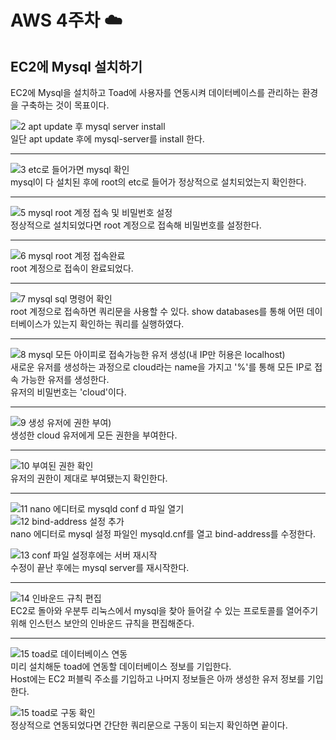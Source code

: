 # AWS 4주차 :cloud:  

## EC2에 Mysql 설치하기    

EC2에 Mysql을 설치하고 Toad에 사용자를 연동시켜 데이터베이스를 관리하는 환경을 구축하는 것이 목표이다.   

![2 apt update 후 mysql server install](https://user-images.githubusercontent.com/66204538/118671026-167b7f80-b832-11eb-9cf6-e2f8b1700f5b.jpg)       
일단 apt update 후에 mysql-server를 install 한다.       

-------------------------------------------------------------------------------------      
![3 etc로 들어가면 mysql 확인](https://user-images.githubusercontent.com/66204538/118671394-64908300-b832-11eb-844f-e0840e26eb47.jpg)      
mysql이 다 설치된 후에 root의 etc로 들어가 정상적으로 설치되었는지 확인한다.      
         
-------------------------------------------------------------------------------------         
![5 mysql root 계정 접속 및 비밀번호 설정](https://user-images.githubusercontent.com/66204538/118671729-ae796900-b832-11eb-9adb-82af7b49a4b9.jpg)         
정상적으로 설치되었다면 root 계정으로 접속해 비밀번호를 설정한다.        

---------------------------------------------------------------------------------------       
![6 mysql root 계정 접속완료](https://user-images.githubusercontent.com/66204538/118671986-e08acb00-b832-11eb-8f49-e67f8f08ee84.jpg)        
root 계정으로 접속이 완료되었다.      

--------------------------------------------------------------------------------------------       
![7 mysql sql 명령어 확인](https://user-images.githubusercontent.com/66204538/118672201-07e19800-b833-11eb-8d9f-3bd57ae63cff.jpg)        
root 계정으로 접속하면 쿼리문을 사용할 수 있다. show databases를 통해 어떤 데이터베이스가 있는지 확인하는 쿼리를 실행하였다.      

----------------------------------------------------------------------------------------------         
![8 mysql 모든 아이피로 접속가능한 유저 생성(내 IP만 허용은 localhost)](https://user-images.githubusercontent.com/66204538/118672532-48411600-b833-11eb-8456-cf07a37f2860.jpg)         
새로운 유저를 생성하는 과정으로 cloud라는 name을 가지고 '%'를 통해 모든 IP로 접속 가능한 유저를 생성한다.         
유저의 비밀번호는 'cloud'이다.        

----------------------------------------------------------------------------------------------         
![9  생성 유저에 권한 부여)](https://user-images.githubusercontent.com/66204538/118672996-9e15be00-b833-11eb-87dc-1d4c8c8a6e53.jpg)        
생성한 cloud 유저에게 모든 권한을 부여한다.        

-----------------------------------------------------------------------------------------------       
![10 부여된 권한 확인](https://user-images.githubusercontent.com/66204538/118673169-c0a7d700-b833-11eb-94f5-e34c7cfa608b.jpg)        
유저의 권한이 제대로 부여됐는지 확인한다.      

--------------------------------------------------------------------------------------------        
![11 nano 에디터로 mysqld conf d 파일 열기](https://user-images.githubusercontent.com/66204538/118673307-db7a4b80-b833-11eb-88ec-c118fe1416d1.jpg)            
![12 bind-address 설정 추가](https://user-images.githubusercontent.com/66204538/118673463-fcdb3780-b833-11eb-9de7-71bb81737479.jpg)          
nano 에디터로 mysql 설정 파일인 mysqld.cnf를 열고 bind-address를 수정한다.       
          
![13 conf 파일 설정후에는 서버 재시작](https://user-images.githubusercontent.com/66204538/118673744-3744d480-b834-11eb-801b-3cd7fe1dadd5.jpg)            
수정이 끝난 후에는 mysql server를 재시작한다.      

--------------------------------------------------------------------------------------------       
![14 인바운드 규칙 편집](https://user-images.githubusercontent.com/66204538/118673955-63605580-b834-11eb-8c82-6e31270decbe.jpg)           
EC2로 돌아와 우분투 리눅스에서 mysql을 찾아 들어갈 수 있는 프로토콜를 열어주기 위해 인스턴스 보안의 인바운드 규칙을 편집해준다.    

----------------------------------------------------------------------------------------------       
![15 toad로 데이터베이스 연동](https://user-images.githubusercontent.com/66204538/118676021-082f6280-b836-11eb-8185-8e7b9e7ab065.jpg)       
미리 설치해둔 toad에 연동할 데이터베이스 정보를 기입한다.       
Host에는 EC2 퍼블릭 주소를 기입하고 나머지 정보들은 아까 생성한 유저 정보를 기입한다.      
        
![15 toad로 구동 확인](https://user-images.githubusercontent.com/66204538/118676356-4e84c180-b836-11eb-92e6-5629f49aecbb.jpg)        
정상적으로 연동되었다면 간단한 쿼리문으로 구동이 되는지 확인하면 끝이다.       


      
